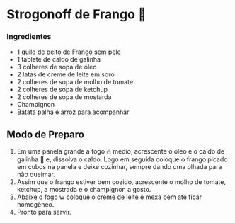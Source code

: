 # Strogonoff de Frango :chicken:

### Ingredientes

* 1 quilo de peito de Frango sem pele
* 1 tablete de caldo de galinha
* 3 colheres de sopa de óleo
* 2 latas de creme de leite em soro
* 2 colheres de sopa de molho de tomate
* 2 colheres de sopa de ketchup
* 2 colheres de sopa de mostarda
* Champignon
* Batata palha e arroz para acompanhar

## Modo de Preparo

1. Em uma panela grande a fogo :fire: médio, acrescente o óleo e o caldo de galinha :chicken: e, dissolva o caldo. Logo em seguida coloque o frango picado em cubos na panela e deixe cozinhar, sempre dando uma olhada para não queimar.
2. Assim que o frango estiver bem cozido, acrescente o molho de tomate, ketchup, a mostrada e o champignon  a gosto.
3. Abaixe o fogo w coloque o creme de leite e mexa bem até ficar homogêneo. 
4. Pronto para servir.